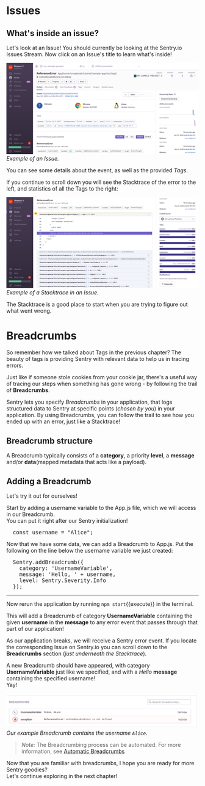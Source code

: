 # Issues

## What's inside an issue?

Let's look at an Issue! You should currently be looking at the Sentry.io Issues Stream. Now click on an Issue's title to learn what's inside!

![Sentry Issue](https://github.com/christinerosquist/sentry-katacoda/blob/master/sentry-tutorial/Images/SentryIssue.PNG?raw=true 'Sentry Issue')
 *Example of an Issue.*

You can see some details about the event, as well as the provided *Tags*.

If you continue to scroll down you will see the Stacktrace of the error to the left, and statistics of all the Tags to the right:

![Sentry Stacktrace](https://github.com/christinerosquist/sentry-katacoda/blob/master/sentry-tutorial/Images/SentryStackTrace.PNG?raw=true 'Sentry Stacktrace')
 *Example of a Stacktrace in an Issue.*

The Stacktrace is a good place to start when you are trying to figure out what went wrong.


# Breadcrumbs

So remember how we talked about Tags in the previous chapter? The beauty of tags is providing Sentry with relevant data to help us in tracing errors.  

Just like if someone stole cookies from your cookie jar, there's a useful way of tracing our steps when something has gone wrong - by following the trail of **Breadcrumbs**.


Sentry lets you specify *Breadcrumbs* in your application, that logs structured data to Sentry at specific points (*chosen by you*) in your application. By using Breadcrumbs, you can follow the trail to see how you ended up with an error, just like a Stacktrace!

## Breadcrumb structure

A Breadcrumb typically consists of a **category**, a priority **level**, a **message** and/or **data**(mapped metadata that acts like a payload).

## Adding a Breadcrumb

Let's try it out for ourselves!

Start by adding a username variable to the App.js file, which we will access in our Breadcrumb.  
You can put it right after our Sentry initialization! 

<pre type="file">
  const username = "Alice";
</pre>

Now that we have some data, we can add a Breadcrumb to App.js. Put the following on the line below the username variable we just created:

<pre type="file">
  Sentry.addBreadcrumb({
    category: 'UsernameVariable',
    message: 'Hello, ' + username,
    level: Sentry.Severity.Info
  });
</pre>

---

Now rerun the application by running `npm start`{{execute}} in the terminal.

This will add a Breadcrumb of category **UsernameVariable** containing the given **username** in the **message** to any error event that passes through that part of our application!

As our application breaks, we will receive a Sentry error event. If you locate the corresponding Issue on Sentry.io you can scroll down to the **Breadcrumbs** section (*just underneath the Stacktrace*).  

A new Breadcrumb should have appeared, with category **UsernameVariable** just like we specified, and with a *Hello* **message** containing the specified username!  
Yay!

![Sentry Breadcrumb](https://github.com/christinerosquist/sentry-katacoda/blob/master/sentry-tutorial/Images/SentryBreadcrumbs.PNG?raw=true 'Sentry Breadcrumb')
 *Our example Breadcrumb contains the username `Alice`.*

> *Note:* The Breadcrumbing process can be automated. For more information, see [Automatic Breadcrumbs](https://docs.sentry.io/enriching-error-data/breadcrumbs/?platform=javascript#automatic-breadcrumbs)

Now that you are familiar with breadcrumbs, I hope you are ready for more Sentry goodies?  
Let's continue exploring in the next chapter!